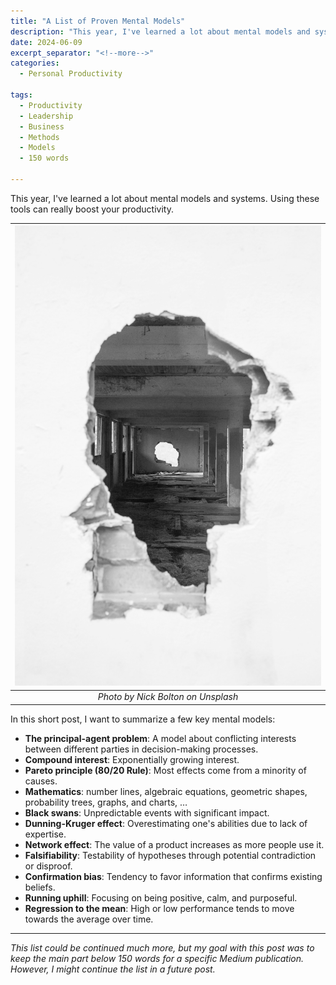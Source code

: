 ```yaml
---
title: "A List of Proven Mental Models"
description: "This year, I've learned a lot about mental models and systems. Using these tools can really boost your productivity."
date: 2024-06-09
excerpt_separator: "<!--more-->"
categories:
  - Personal Productivity

tags:
  - Productivity
  - Leadership
  - Business
  - Methods
  - Models
  - 150 words

---
```


This year, I've learned a lot about mental models and systems. Using these tools can really boost your productivity.

| ![image](/assets/images/nick-bolton-wall-unsplash.jpg) |
|:--:|
| *Photo by Nick Bolton on Unsplash* |

In this short post, I want to summarize a few key mental models:

- **The principal-agent problem**: A model about conflicting interests between different parties in decision-making processes.
- **Compound interest**: Exponentially growing interest.
- **Pareto principle (80/20 Rule)**: Most effects come from a minority of causes.
- **Mathematics**: number lines, algebraic equations, geometric shapes, probability trees, graphs, and charts, …
- **Black swans**: Unpredictable events with significant impact.
- **Dunning-Kruger effect**: Overestimating one's abilities due to lack of expertise.
- **Network effect**: The value of a product increases as more people use it.
- **Falsifiability**: Testability of hypotheses through potential contradiction or disproof.
- **Confirmation bias**: Tendency to favor information that confirms existing beliefs.
- **Running uphill**: Focusing on being positive, calm, and purposeful.
- **Regression to the mean**: High or low performance tends to move towards the average over time.

---

*This list could be continued much more, but my goal with this post was to keep the main part below 150 words for a specific Medium publication. However, I might continue the list in a future post.*